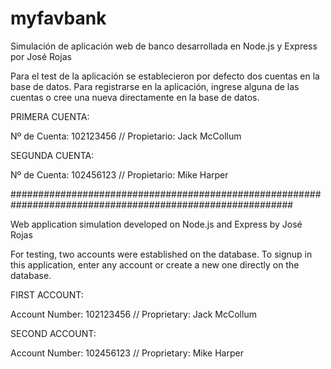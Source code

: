 # myfavbank
Simulación de aplicación web de banco desarrollada en Node.js y Express por José Rojas

Para el test de la aplicación se establecieron por defecto dos cuentas en la base de datos.
Para registrarse en la aplicación, ingrese alguna de las cuentas o cree una nueva directamente en la base de datos.

PRIMERA CUENTA:

Nº de Cuenta: 102123456 // Propietario: Jack McCollum

SEGUNDA CUENTA:

Nº de Cuenta: 102456123 // Propietario: Mike Harper

###########################################################################################################

Web application simulation developed on Node.js and Express by José Rojas

For testing, two accounts were established on the database.
To signup in this application, enter any account or create a new one directly on the database.

FIRST ACCOUNT:

Account Number: 102123456 // Proprietary: Jack McCollum

SECOND ACCOUNT:

Account Number: 102456123 // Proprietary: Mike Harper
